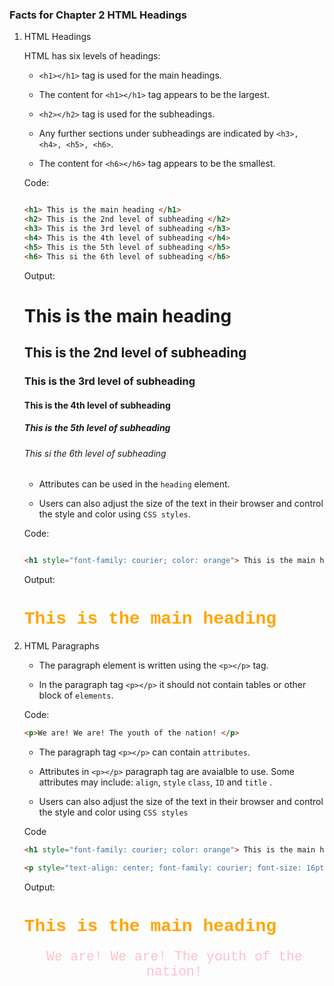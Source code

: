 ### Facts for Chapter 2 HTML Headings

1. HTML Headings
    
    HTML has six levels of headings: 

     - `<h1></h1>` tag is used for the main headings. 
     
     - The content for `<h1></h1>` tag appears to be the largest.

    - `<h2></h2>` tag is used for the subheadings.

    - Any further sections under subheadings are indicated by `<h3>, <h4>, <h5>, <h6>`.
    
    - The content for `<h6></h6>` tag appears to be the smallest. 

    Code: 
    ```html

    <h1> This is the main heading </h1>
    <h2> This is the 2nd level of subheading </h2>
    <h3> This is the 3rd level of subheading </h3>
    <h4> This is the 4th level of subheading </h4>
    <h5> This is the 5th level of subheading </h5>
    <h6> This si the 6th level of subheading </h6>

    ```

    Output: 

    <h1> This is the main heading </h1>
    <h2> This is the 2nd level of subheading </h2>
    <h3> This is the 3rd level of subheading </h3>
    <h4> This is the 4th level of subheading </h4>
    <h5> This is the 5th level of subheading </h5>
    <h6> This si the 6th level of subheading </h6>

    - Attributes can be used in the `heading` element.

     - Users can also adjust the size of the text in their browser and control the style and color using `CSS styles`. 
    

    Code:
    ```html

    <h1 style="font-family: courier; color: orange"> This is the main heading </h1>

    ```
    Output:

    <h1 style="font-family: courier; color: orange"> This is the main heading </h1>



2. HTML Paragraphs

    - The paragraph element is written using the `<p></p>` tag.

    - In the paragraph tag `<p></p>` it should not contain tables or other block of `elements`.

    Code:
    ```html
    <p>We are! We are! The youth of the nation! </p>

    ```
    - The paragraph tag `<p></p>` can contain `attributes`. 

    - Attributes in `<p></p>` paragraph tag are avaialble to use. Some attributes may include:  `align`, `style` `class`, `ID` and `title` .

    - Users can also adjust the size of the text in their browser and control the style and color using `CSS styles`

    Code
    ```html
    <h1 style="font-family: courier; color: orange"> This is the main heading </h1>
    
    <p style="text-align: center; font-family: courier; font-size: 16pt; color: pink">We are! We are! The youth of the nation! </p>

    ```
    Output:
    
    <h1 style="font-family: courier; color: orange"> This is the main heading </h1>

     <p style="text-align: center; font-family: courier; font-size: 16pt; color: pink">We are! We are! The youth of the nation! </p>



   
    